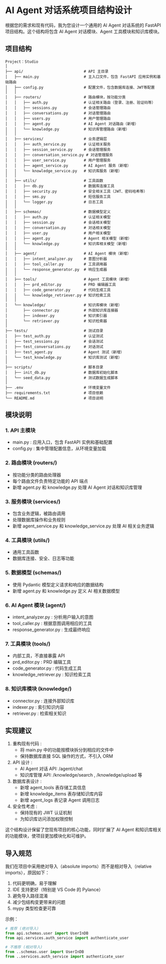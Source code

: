 # AI Agent 对话系统项目结构设计
根据您的需求和现有代码，我为您设计一个通用的 AI Agent 对话系统的 FastAPI 项目结构。这个结构将包含 AI Agent 对话模块、Agent 工具模块和知识库模块。

## 项目结构
```plaintext
Project：Studio
│
├── api/                           # API 主目录
│   ├── main.py                    # 主入口文件，包含 FastAPI 应用实例和基础路由
│   ├── config.py                  # 配置文件，包含数据库连接、JWT等配置
│   │
│   ├── routers/                   # 路由模块，按功能分类
│   │   ├── auth.py                # 认证相关路由（登录、注册、验证码等）
│   │   ├── sessions.py            # 会话管理路由
│   │   ├── conversations.py       # 对话管理路由
│   │   ├── users.py               # 用户管理路由
│   │   ├── agent.py               # AI Agent 对话路由（新增）
│   │   └── knowledge.py           # 知识库管理路由（新增）
│   │
│   ├── services/                  # 业务逻辑层
│   │   ├── auth_service.py        # 认证相关服务
│   │   ├── session_service.py     # 会话管理服务
│   │   ├── conversation_service.py # 对话管理服务
│   │   ├── user_service.py        # 用户管理服务
│   │   ├── agent_service.py       # AI Agent 服务（新增）
│   │   └── knowledge_service.py   # 知识库服务（新增）
│   │
│   ├── utils/                     # 工具函数
│   │   ├── db.py                  # 数据库连接工具
│   │   ├── security.py            # 安全相关工具（JWT、密码哈希等）
│   │   ├── sms.py                 # 短信服务工具
│   │   └── logger.py              # 日志工具
│   │
│   ├── schemas/                   # 数据模型定义
│   │   ├── auth.py                # 认证相关模型
│   │   ├── session.py             # 会话相关模型
│   │   ├── conversation.py        # 对话相关模型
│   │   ├── user.py                # 用户相关模型
│   │   ├── agent.py               # Agent 相关模型（新增）
│   │   └── knowledge.py           # 知识库相关模型（新增）
│   │
│   ├── agent/                     # AI Agent 模块（新增）
│   │   ├── intent_analyzer.py     # 意图分析器
│   │   ├── tool_caller.py         # 工具调用器
│   │   └── response_generator.py  # 响应生成器
│   │
│   ├── tools/                     # Agent 工具模块（新增）
│   │   ├── prd_editor.py          # PRD 编辑器工具
│   │   ├── code_generator.py      # 代码生成工具
│   │   └── knowledge_retriever.py # 知识检索工具
│   │
│   └── knowledge/                 # 知识库模块（新增）
│       ├── connector.py           # 外部知识库连接器
│       ├── indexer.py             # 知识索引器
│       └── retriever.py           # 知识检索器
│
├── tests/                         # 测试目录
│   ├── test_auth.py               # 认证测试
│   ├── test_sessions.py           # 会话测试
│   ├── test_conversations.py      # 对话测试
│   ├── test_agent.py              # Agent 测试（新增）
│   └── test_knowledge.py          # 知识库测试（新增）
│
├── scripts/                       # 脚本目录
│   ├── init_db.py                 # 数据库初始化脚本
│   └── seed_data.py               # 测试数据生成脚本
│
├── .env                           # 环境变量文件
├── requirements.txt               # 项目依赖
└── README.md                      # 项目说明
 ```



## 模块说明
### 1. API 主模块
- main.py : 应用入口，包含 FastAPI 实例和基础配置
- config.py : 集中管理配置信息，从环境变量加载
### 2. 路由模块 (routers/)
- 按功能分类的路由处理器
- 每个路由文件负责特定功能的 API 端点
- 新增 agent.py 和 knowledge.py 处理 AI Agent 对话和知识库管理
### 3. 服务模块 (services/)
- 包含业务逻辑，被路由调用
- 处理数据库操作和业务规则
- 新增 agent_service.py 和 knowledge_service.py 处理 AI 相关业务逻辑
### 4. 工具模块 (utils/)
- 通用工具函数
- 数据库连接、安全、日志等功能
### 5. 数据模型 (schemas/)
- 使用 Pydantic 模型定义请求和响应的数据结构
- 新增 agent.py 和 knowledge.py 定义 AI 相关数据模型
### 6. AI Agent 模块 (agent/)
- intent_analyzer.py : 分析用户输入的意图
- tool_caller.py : 根据意图调用相应的工具
- response_generator.py : 生成最终响应
### 7. 工具模块 (tools/)
- 内部工具，不直接暴露 API
- prd_editor.py : PRD 编辑工具
- code_generator.py : 代码生成工具
- knowledge_retriever.py : 知识检索工具
### 8. 知识库模块 (knowledge/)
- connector.py : 连接外部知识库
- indexer.py : 索引知识内容
- retriever.py : 检索相关知识
## 实现建议
1. 重构现有代码 :
   - 将 main.py 中的功能按模块拆分到相应的文件中
   - 保持数据库直接 SQL 操作的方式，不引入 ORM
2. API 设计 :
   - AI Agent 对话 API: /agent/chat
   - 知识库管理 API: /knowledge/search , /knowledge/upload 等
3. 数据库表设计 :
   - 新增 agent_tools 表存储工具信息
   - 新增 knowledge_items 表存储知识库内容
   - 新增 agent_logs 表记录 Agent 调用日志
4. 安全性考虑 :
   - 保持现有的 JWT 认证机制
   - 为知识库访问添加权限控制
   
这个结构设计保留了您现有项目的核心功能，同时扩展了 AI Agent 和知识库相关的功能模块，使项目更加模块化和可维护。

## 导入规范

我们在项目中采用绝对导入（absolute imports）而不是相对导入（relative imports），原因如下：

1. 代码更明确，易于理解
2. IDE 支持更好（特别是 VS Code 的 Pylance）
3. 避免导入路径混淆
4. 减少包结构变更带来的问题
5. mypy 类型检查更可靠

示例：
```python
# 推荐 (绝对导入)
from api.schemas.user import UserInDB
from api.services.auth_service import authenticate_user

# 不推荐 (相对导入)
from ..schemas.user import UserInDB
from ..services.auth_service import authenticate_user
```